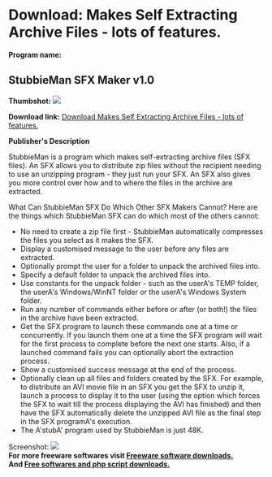 # Download: Makes Self Extracting Archive Files - lots of features.

**Program name:**

## StubbieMan SFX Maker v1.0

  
**Thumbshot:** ![](http://www.freewarefiles.com/screenshot/stubbieman_md.gif)   
  
**Download link:** [Download Makes Self Extracting Archive Files - lots of features.](http://freesoftwares.boysofts.com/StubbieMan-SFX-Maker-V_program_3946.html)  
  


**Publisher's Description**  
  


StubbieMan is a program which makes self-extracting archive files (SFX files). An SFX allows you to distribute zip files without the recipient needing to use an unzipping program - they just run your SFX. An SFX also gives you more control over how and to where the files in the archive are extracted. 

What Can StubbieMan SFX Do Which Other SFX Makers Cannot? Here are the things which StubbieMan SFX can do which most of the others cannot:

  * No need to create a zip file first - StubbieMan automatically compresses the files you select as it makes the SFX. 
  * Display a customised message to the user before any files are extracted.
  * Optionally prompt the user for a folder to unpack the archived files into. 
  * Specify a default folder to unpack the archived files into. 
  * Use constants for the unpack folder - such as the userA's TEMP folder, the userA's Windows/WinNT folder or the userA's Windows System folder. 
  * Run any number of commands either before or after (or both!) the files in the archive have been extracted. 
  * Get the SFX program to launch these commands one at a time or concurrently. If you launch them one at a time the SFX program will wait for the first process to complete before the next one starts. Also, if a launched command fails you can optionally abort the extraction process. 
  * Show a customised success message at the end of the process. 
  * Optionally clean up all files and folders created by the SFX. For example, to distribute an AVI movie file in an SFX you get the SFX to unzip it, launch a process to display it to the user (using the option which forces the SFX to wait till the process displaying the AVI has finished) and then have the SFX automatically delete the unzipped AVI file as the final step in the SFX programA's execution. 
  * The A'stubA' program used by StubbieMan is just 48K. 

  
  
Screenshot: ![](http://www.freewarefiles.com/screenshot/stubbieman.gif)   
**For more freeware softwares visit [Freeware software downloads.](http://freesoftwares.boysofts.com/)**   
**And [Free softwares and php script downloads.](http://www.boysofts.com/)**
